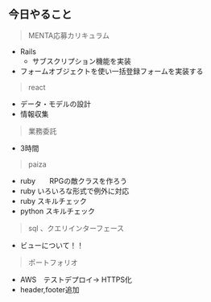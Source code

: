 ## 今日やること

> MENTA応募カリキュラム
- Rails
  - サブスクリプション機能を実装
- フォームオブジェクトを使い一括登録フォームを実装する


  
> react
- データ・モデルの設計
- 情報収集




> 業務委託
- 3時間


> paiza
- ruby　　RPGの敵クラスを作ろう
- ruby いろいろな形式で例外に対応
- ruby スキルチェック
- python スキルチェック


> sql 、クエリインターフェース
- ビューについて！！

> ポートフォリオ
 - AWS　テストデプロイ→ HTTPS化
 - header,footer追加
